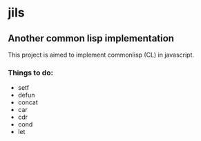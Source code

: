 # jils
## Another common lisp implementation

This project is aimed to implement commonlisp (CL) in javascript. 

### Things to do:
* setf
* defun
* concat
* car
* cdr
* cond
* let

